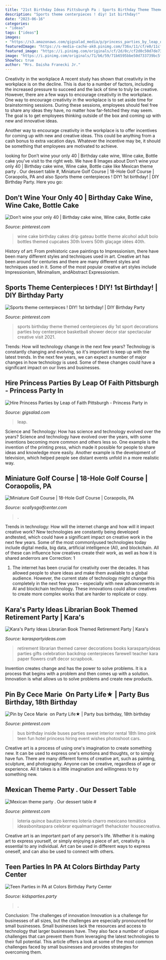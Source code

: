 ```yaml
---
title: "21st Birthday Ideas Pittsburgh Pa : Sports Birthday Theme Themed Centerpieces Diy 1st Sport Decorations Parties Boy Centerpiece Basketball Shower Decor Star Spectacular Creative Visit 2021"
description: "Sports theme centerpieces ! diy! 1st birthday!"
date: "2023-06-16"
categories:
- "ideas"
tags: ["ideas"]
images:
- "https://s3.amazonaws.com/gigsalad_media/p/princess_parties_by_leap_of_faith_pittsb/5bfdcb2eaccd5.jpeg"
featuredImage: "https://s-media-cache-ak0.pinimg.com/736x/11/cf/e0/11cfe03446d58d3ce4ef4691636d7399.jpg"
featured_image: "https://i.pinimg.com/originals/cf/2d/0c/cf2d0c50d7de73444f8cf46d9e6c40bc.jpg"
image: "https://i.pinimg.com/originals/71/b6/59/71b6595bbe50d733739bc5ff5e9bf4a9.jpg"
ShowToc: true
author: "Mrs. Daisha Franecki Jr."
---
```



Creativity in the workplace
A recent study has shown that creativity in the workplace is on the decline. This is due to a number of factors, including the increased pressure to succeed and the lack of time to truly be creative. However, there are a few ways to encourage creativity in the workplace.
One way to encourage creativity in the workplace is to set aside time for brainstorming sessions. During these sessions, employees should feel free to share any ideas they have, no matter how far-fetched they may seem. The goal is to get employees thinking outside of the box and coming up with new and innovative ideas.

Another way to encourage creativity in the workplace is to offer incentives for coming up with new and creative ideas. This could be anything from a cash bonus to extra vacation days. Whatever the incentive may be, it should be something that employees are motivated to achieve.

	

		
looking for Don’t wine your only 40 | Birthday cake wine, Wine cake, Bottle cake you've visit to the right web. We have 8 Images about Don’t wine your only 40 | Birthday cake wine, Wine cake, Bottle cake like Mexican theme party . Our dessert table #, Miniature Golf Course | 18-Hole Golf Course | Coraopolis, PA and also Sports theme centerpieces ! DIY! 1st birthday! | DIY Birthday Party. Here you go:
		
    
## Don’t Wine Your Only 40 | Birthday Cake Wine, Wine Cake, Bottle Cake

<img loading=lazy src="https://i.pinimg.com/originals/cf/2d/0c/cf2d0c50d7de73444f8cf46d9e6c40bc.jpg" onerror="this.onerror=null;this.src='https://tse1.mm.bing.net/th?id=OIP.sWH1u0kZ_S6dGuHh-Iyw7gHaHa&amp;pid=15.1';" alt="Don’t wine your only 40 | Birthday cake wine, Wine cake, Bottle cake">

_Source: pinterest.com_

>wine cake birthday cakes drip gateau bottle theme alcohol adult bolo bottles themed cupcakes 30th lovers 50th glaçage idées 40th. 

	

History of art: From prehistoric cave paintings to Impressionism, there have been many different styles and techniques used in art.
Creative art has been around for centuries and there are many different styles and techniques used in it. Some of the most popular creative art styles include Impressionism, Minimalism, andAbstract Expressionism.

    
## Sports Theme Centerpieces ! DIY! 1st Birthday! | DIY Birthday Party

<img loading=lazy src="https://s-media-cache-ak0.pinimg.com/736x/11/cf/e0/11cfe03446d58d3ce4ef4691636d7399.jpg" onerror="this.onerror=null;this.src='https://tse2.mm.bing.net/th?id=OIP.f6Gl-zjfsGoxQP4gw6s5WwHaHa&amp;pid=15.1';" alt="Sports theme centerpieces ! DIY! 1st birthday! | DIY Birthday Party">

_Source: pinterest.com_

>sports birthday theme themed centerpieces diy 1st sport decorations parties boy centerpiece basketball shower decor star spectacular creative visit 2021. 

	

Trends: How will technology change in the next few years?
Technology is constantly changing and evolving, so it's important to keep up with the latest trends. In the next few years, we can expect a number of major changes in how technology is used. Some of these changes could have a significant impact on our lives and businesses.

    
## Hire Princess Parties By Leap Of Faith Pittsburgh - Princess Party In

<img loading=lazy src="https://s3.amazonaws.com/gigsalad_media/p/princess_parties_by_leap_of_faith_pittsb/5bfdcb2eaccd5.jpeg" onerror="this.onerror=null;this.src='https://tse1.mm.bing.net/th?id=OIP.vXF5w8UOMUIc56YMA0FkpgHaHa&amp;pid=15.1';" alt="Hire Princess Parties by Leap of Faith Pittsburgh - Princess Party in">

_Source: gigsalad.com_

>leap. 

	

Science and Technology: How has science and technology evolved over the years?
Science and technology have evolved over the years, with some inventions becoming more common and others less so. One example is the invention of the printing press, which made it possible for people to share ideas and knowledge more easily. Another example is the development of television, which helped people see distant events unfold in a more realistic way.

    
## Miniature Golf Course | 18-Hole Golf Course | Coraopolis, PA

<img loading=lazy src="https://le-cdn.hibuwebsites.com/5b80642b681b43cea02c59d154123499/dms3rep/multi/opt/Scally-s+mini+golf-2-1920w.jpg" onerror="this.onerror=null;this.src='https://tse1.mm.bing.net/th?id=OIP.iiR335bjs9eKCxSGkQ828gHaE8&amp;pid=15.1';" alt="Miniature Golf Course | 18-Hole Golf Course | Coraopolis, PA">

_Source: scallysgolfcenter.com_

>. 

	

Trends in technology: How will the internet change and how will it impact creative work?
New technologies are constantly being developed andtested, which could have a significant impact on creative work in the next few years. Some of the most commonlyused technologies today include digital media, big data, artificial intelligence (AI), and blockchain. All of these can influence how creatives create their work, as well as how it is shared anderrors are Correction: 1
1) The internet has been crucial for creativity over the decades. It has allowed people to share ideas and make them available to a global audience. However, the current state of technology might change this completely in the next few years – especially with new advancements in AI and blockchain technology. These innovations could allow creatives to create more complex works that are harder to replicate or copy.

    
## Kara&#039;s Party Ideas Librarian Book Themed Retirement Party | Kara&#039;s

<img loading=lazy src="http://karaspartyideas.com/wp-content/uploads/2017/07/ABeautifulCareer1.jpg" onerror="this.onerror=null;this.src='https://tse2.mm.bing.net/th?id=OIP.3tA5ZrH9Vq3MDPLWhzjK3wHaLH&amp;pid=15.1';" alt="Kara&#039;s Party Ideas Librarian Book Themed Retirement Party | Kara&#039;s">

_Source: karaspartyideas.com_

>retirement librarian themed career decorations books karaspartyideas parties gifts celebration backdrop centerpieces farewell teacher kara paper flowers craft decor scrapbook. 

	

Invention creates change and has the power to solve problems. It is a process that begins with a problem and then comes up with a solution. Innovation is what allows us to solve problems and create new products.

    
## Pin By Cece Marie ︎ On Party Life★ | Party Bus Birthday, 18th Birthday

<img loading=lazy src="https://i.pinimg.com/originals/30/97/9f/30979f4383cbd472b7192d4569e7de9c.jpg" onerror="this.onerror=null;this.src='https://tse1.mm.bing.net/th?id=OIP.J6rnQM_ZADt1d7AO3yyvXAHaHS&amp;pid=15.1';" alt="Pin by Cece Marie ︎ on Party Life★ | Party bus birthday, 18th birthday">

_Source: pinterest.com_

>bus birthday inside buses parties sweet interior rental 18th limo pink teen fun hotel princess hiring event wishes photoshoot cars. 

	

Creative art is a process of using one's imagination to create something new. It can be used to express one's emotions and thoughts, or to simply have fun. There are many different forms of creative art, such as painting, sculpture, and photography. Anyone can be creative, regardless of age or experience. All it takes is a little imagination and willingness to try something new.

    
## Mexican Theme Party . Our Dessert Table #

<img loading=lazy src="https://i.pinimg.com/originals/71/b6/59/71b6595bbe50d733739bc5ff5e9bf4a9.jpg" onerror="this.onerror=null;this.src='https://tse4.mm.bing.net/th?id=OIP.ODKdvyNdEq0Imt29ElzHdQHaJ4&amp;pid=15.1';" alt="Mexican theme party . Our dessert table #">

_Source: pinterest.com_

>loteria quince bautizo kermes lotería charro mexicano temática ideasbonitaspara celebrar equalmarriagefl thehackster housecreativa. 

	

Creative art is an important part of any person's life. Whether it is making art to express yourself, or simply enjoying a piece of art, creativity is essential to any individual. Art can be used in different ways to express oneself, and can also be used to connect with others.

    
## Teen Parties In PA At Colors Birthday Party Center

<img loading=lazy src="https://www.kidsparties.party/uploads/images/colors-birthday-party-center-party-place-for-teenagers-in-pennsylvania.jpg" onerror="this.onerror=null;this.src='https://tse3.mm.bing.net/th?id=OIP.I1L9mQA8maOKXjjsNzK9vwHaEo&amp;pid=15.1';" alt="Teen Parties in PA at Colors Birthday Party Center">

_Source: kidsparties.party_

>. 

	

Conclusion: The challenges of innovation
Innovation is a challenge for businesses of all sizes, but the challenges are especially pronounced for small businesses. Small businesses lack the resources and access to technology that larger businesses have. They also face a number of unique challenges that can prevent them from leveraging the latest technologies to their full potential. This article offers a look at some of the most common challenges faced by small businesses and provides strategies for overcoming them.

